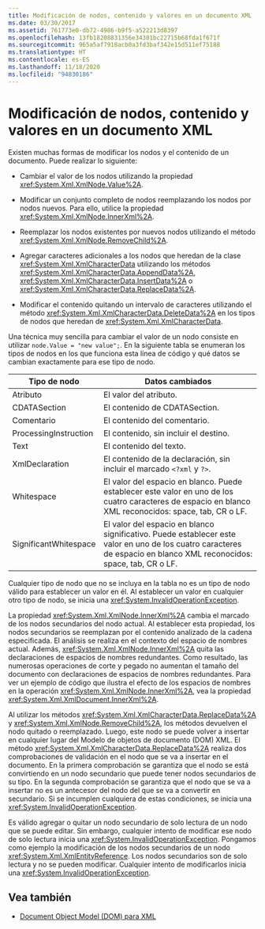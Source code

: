 ```yaml
---
title: Modificación de nodos, contenido y valores en un documento XML
ms.date: 03/30/2017
ms.assetid: 761773e0-db72-4986-b9f5-a522213d8397
ms.openlocfilehash: 13fb18208831356e34301bc22715b68fda1f671f
ms.sourcegitcommit: 965a5af7918acb0a3fd3baf342e15d511ef75188
ms.translationtype: HT
ms.contentlocale: es-ES
ms.lasthandoff: 11/18/2020
ms.locfileid: "94830186"
---
```

# <a name="modifying-nodes-content-and-values-in-an-xml-document"></a>Modificación de nodos, contenido y valores en un documento XML
Existen muchas formas de modificar los nodos y el contenido de un documento. Puede realizar lo siguiente:  
  
- Cambiar el valor de los nodos utilizando la propiedad <xref:System.Xml.XmlNode.Value%2A>.  
  
- Modificar un conjunto completo de nodos reemplazando los nodos por nodos nuevos. Para ello, utilice la propiedad <xref:System.Xml.XmlNode.InnerXml%2A>.  
  
- Reemplazar los nodos existentes por nuevos nodos utilizando el método <xref:System.Xml.XmlNode.RemoveChild%2A>.  
  
- Agregar caracteres adicionales a los nodos que heredan de la clase <xref:System.Xml.XmlCharacterData> utilizando los métodos <xref:System.Xml.XmlCharacterData.AppendData%2A>, <xref:System.Xml.XmlCharacterData.InsertData%2A> o <xref:System.Xml.XmlCharacterData.ReplaceData%2A>.  
  
- Modificar el contenido quitando un intervalo de caracteres utilizando el método <xref:System.Xml.XmlCharacterData.DeleteData%2A> en los tipos de nodos que heredan de <xref:System.Xml.XmlCharacterData>.  
  
 Una técnica muy sencilla para cambiar el valor de un nodo consiste en utilizar `node.Value = "new value";`. En la siguiente tabla se enumeran los tipos de nodos en los que funciona esta línea de código y qué datos se cambian exactamente para ese tipo de nodo.  
  
|Tipo de nodo|Datos cambiados|  
|---------------|------------------|  
|Atributo|El valor del atributo.|  
|CDATASection|El contenido de CDATASection.|  
|Comentario|El contenido del comentario.|  
|ProcessingInstruction|El contenido, sin incluir el destino.|  
|Text|El contenido del texto.|  
|XmlDeclaration|El contenido de la declaración, sin incluir el marcado `<?xml` y `?>`.|  
|Whitespace|El valor del espacio en blanco. Puede establecer este valor en uno de los cuatro caracteres de espacio en blanco XML reconocidos: space, tab, CR o LF.|  
|SignificantWhitespace|El valor del espacio en blanco significativo. Puede establecer este valor en uno de los cuatro caracteres de espacio en blanco XML reconocidos: space, tab, CR o LF.|  
  
 Cualquier tipo de nodo que no se incluya en la tabla no es un tipo de nodo válido para establecer un valor en él. Al establecer un valor en cualquier otro tipo de nodo, se inicia una <xref:System.InvalidOperationException>.  
  
 La propiedad <xref:System.Xml.XmlNode.InnerXml%2A> cambia el marcado de los nodos secundarios del nodo actual. Al establecer esta propiedad, los nodos secundarios se reemplazan por el contenido analizado de la cadena especificada. El análisis se realiza en el contexto del espacio de nombres actual. Además, <xref:System.Xml.XmlNode.InnerXml%2A> quita las declaraciones de espacios de nombres redundantes. Como resultado, las numerosas operaciones de corte y pegado no aumentan el tamaño del documento con declaraciones de espacios de nombres redundantes. Para ver un ejemplo de código que ilustra el efecto de los espacios de nombres en la operación <xref:System.Xml.XmlNode.InnerXml%2A>, vea la propiedad <xref:System.Xml.XmlDocument.InnerXml%2A>.  
  
 Al utilizar los métodos <xref:System.Xml.XmlCharacterData.ReplaceData%2A> y <xref:System.Xml.XmlNode.RemoveChild%2A>, los métodos devuelven el nodo quitado o reemplazado. Luego, este nodo se puede volver a insertar en cualquier lugar del Modelo de objetos de documento (DOM) XML. El método <xref:System.Xml.XmlCharacterData.ReplaceData%2A> realiza dos comprobaciones de validación en el nodo que se va a insertar en el documento. En la primera comprobación se garantiza que el nodo se está convirtiendo en un nodo secundario que puede tener nodos secundarios de su tipo. En la segunda comprobación se garantiza que el nodo que se va a insertar no es un antecesor del nodo del que se va a convertir en secundario. Si se incumplen cualquiera de estas condiciones, se inicia una <xref:System.InvalidOperationException>.  
  
 Es válido agregar o quitar un nodo secundario de solo lectura de un nodo que se puede editar. Sin embargo, cualquier intento de modificar ese nodo de solo lectura inicia una <xref:System.InvalidOperationException>. Pongamos como ejemplo la modificación de los nodos secundarios de un nodo <xref:System.Xml.XmlEntityReference>. Los nodos secundarios son de solo lectura y no se pueden modificar. Cualquier intento de modificarlos inicia una <xref:System.InvalidOperationException>.  
  
## <a name="see-also"></a>Vea también

- [Document Object Model (DOM) para XML](xml-document-object-model-dom.md)

